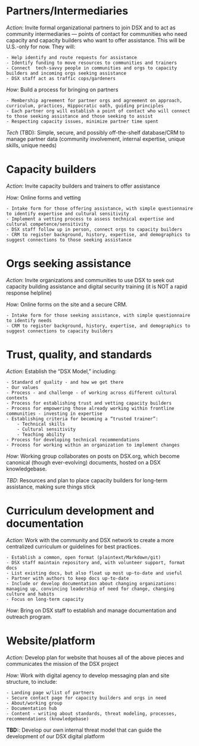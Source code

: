 # **Partners/Intermediaries**
 
*Action*: Invite formal organizational partners to join DSX and to act as community intermediaries — points of contact for communities who need capacity and capacity builders who want to offer assistance. This will be U.S.-only for now.  They will: 

	- Help identify and route requests for assistance
	- Identify funding to move resources to communities and trainers
	- Connect  tech-savvy people in communities and orgs to capacity builders and incoming orgs seeking assistance 
	- DSX staff act as traffic cops/gardeners

*How*: Build a process for bringing on partners 

	- Membership agreement for partner orgs and agreement on approach, curriculum, practices, Hippocratic oath, guiding principles 
	- Each partner org will establish a point of contact who will connect to those seeking assistance and those seeking to assist
	- Respecting capacity issues, minimize partner time spent

*Tech* (TBD): Simple, secure, and possibly off-the-shelf database/CRM to manage partner data (community involvement, internal expertise,  unique skills, unique needs)

# **Capacity builders** 

*Action*:  Invite capacity builders and trainers to offer assistance 

*How:*  Online forms and vetting 

	- Intake form for those offering assistance, with simple questionnaire to identify expertise and cultural sensitivity
	- Implement a vetting process to assess technical expertise and cultural competence/sensitivity
	- DSX staff follow up in person, connect orgs to capacity builders
	- CRM to register background, history, expertise, and demographics to suggest connections to those seeking assistance 

# **Orgs seeking assistance** 

*Action*: Invite organizations and communities to use DSX to seek out capacity building assistance and digital security training (it is NOT a rapid response helpline)

*How:* Online forms on the site and a secure CRM.

	- Intake form for those seeking assistance, with simple questionnaire to identify needs
	- CRM to register background, history, expertise, and demographics to suggest connections to capacity builders  

# **Trust, quality, and standards**
 
*Action*: Establish the “DSX Model,” including:
     
	- Standard of quality - and how we get there
	- Our values
	- Process - and challenge - of working across different cultural contexts
	- Process for establishing trust and vetting capacity builders
	- Process for empowering those already working within frontline communities - investing in expertise
	- Establishing criteria for becoming a “trusted trainer”:
		- Technical skills
		- Cultural sensitivity
		- Teaching ability
	- Process for developing technical recommendations
	- Process for working within an organization to implement changes

*How*: Working group collaborates on posts on DSX.org, which become canonical (though ever-evolving) documents, hosted on a DSX knowledgebase.

*TBD*: Resources and plan to place capacity builders for long-term assistance, making sure things stick 

# **Curriculum development and documentation**
 
*Action*: Work with the community and DSX network to create a more centralized curriculum or guidelines for best practices. 

	- Establish a common, open format (plaintext/Markdown/git)
	- DSX staff maintain repository and, with volunteer support, format docs
	- List existing docs, but also float up most up-to-date and useful
	- Partner with authors to keep docs up-to-date
	- Include or develop documentation about changing organizations: managing up, convincing leadership of need for change, changing culture and habits
	- Focus on long-term capacity

*How*: Bring on DSX staff to establish and manage documentation and outreach program. 

# **Website/platform**

*Action:* Develop plan for website that houses all of the above pieces and communicates the mission of the DSX project  

*How:* Work with  digital agency to develop messaging plan and site structure, to include: 

	- Landing page w/list of partners 
	- Secure contact page for capacity builders and orgs in need 
	- About/working group 
	- Documentation hub 
	- Content - writing about standards, threat modeling, processes, recommendations (knowledgebase)

**TBD:**: Develop our own internal threat model that can guide the development of our DSX digital platform
  
